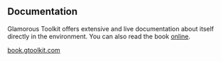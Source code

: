 <!-- ---
layout: submenu
title: Docs
permalink: /docs/
order: 5
description: Glamorous Toolkit offers documentation about itself directly in the environment.
image: /assets/pictures/glamoroustoolkit-icon.png
submenuitems:
  - tag: "Use cases"
  - items:
    - title: Domain discovery
      permalink: /docs/domain-discovery
    - title: Software assessment
      permalink: /docs/software-assessment
    - title: Data exploration
      permalink: /docs/data-exploration
    - title: API exploration
      permalink: /docs/api-exploration
    - title: System documnetation
      permalink: /docs/system-documentation
    - title: Pharo development
      permalink: /docs/pharo-dev/
  - tag: "About"
  - items:
    - title: Moldable Development in a nutshell
      permalink: /docs/moldable/
    - title: Glamorous Toolkit &amp; Pharo
      permalink: /docs/gt-and-pharo/
    - title: Design principles
      permalink: /docs/principles/
    - title: Videos
      permalink: /docs/videos/
    - title: Podcasts
      permalink: /docs/podcasts/

--- -->

<section id="doc">
  <div class="container pt-5 pb-5 jumbotron-small">
    <div class="row">
      <div class="col-md-12">
        <h1>Documentation</h1>
        <p class="lead">Glamorous Toolkit offers extensive and live documentation about itself directly in the environment. You can also read the book <a href="https://book.gtoolkit.com">online</a>.</p>
        <p class="lead">
          <a href="https://book.gtoolkit.com" class="btn btn-lg btn-margin btn-primary">book.gtoolkit.com</a>
        </p>
      </div>
    </div>
  </div>
</section>
